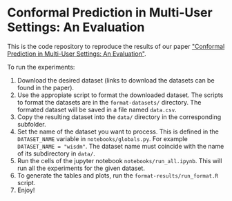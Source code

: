 # Conformal Prediction in Multi-User Settings: An Evaluation

This is the code repository to reproduce the results of our paper ["Conformal Prediction in Multi-User Settings: An Evaluation"](https://arxiv.org/abs/2312.05195).

 To run the experiments:

 1. Download the desired dataset (links to download the datasets can be found in the paper).
 2. Use the appropiate script to format the downloaded dataset. The scripts to format the datasets are in the ``format-datasets/`` directory. The formated dataset will be saved in a file named ``data.csv``.
 3. Copy the resulting dataset into the ``data/`` directory in the corresponding subfolder.
 4. Set the name of the dataset you want to process. This is defined in the ``DATASET_NAME`` variable in ``notebooks/globals.py``. For example ``DATASET_NAME = "wisdm"``. The dataset name must coincide with the name of its subdirectory in ``data/``. 
 5. Run the cells of the jupyter notebook ``notebooks/run_all.ipynb``. This will run all the experiments for the given dataset.
 6. To generate the tables and plots, run the ``format-results/run_format.R`` script.
 7. Enjoy!

